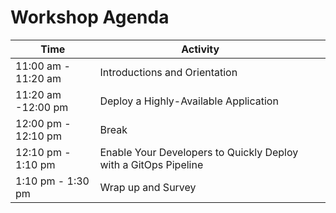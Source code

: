 # Workshop Agenda 

| Time  	|  Activity 	|   	|   	|   	
|---	|---	|---	|---	|	
| 11:00 am - 11:20 am  	|  Introductions and Orientation  	|   	|   	|   	
| 11:20 am -12:00 pm	| Deploy a Highly-Available Application  	|   	|   	|   	
| 12:00 pm - 12:10 pm 	|   Break	|   	|   	|   	
| 12:10 pm - 1:10 pm  	| Enable Your Developers to Quickly Deploy with a GitOps Pipeline    	|   	|   	|   	
| 1:10 pm - 1:30 pm	| Wrap up and Survey   	|   	|   	|   	
